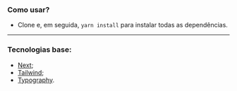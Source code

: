### Como usar? 
- Clone e, em seguida, `yarn install` para instalar todas as dependências.

-----------------------------------------------------------------------------------------------

### Tecnologias base:
- [Next](https://nextjs.org/);
- [Tailwind](https://tailwindcss.com/docs/installation);
- [Typography](https://utopia.fyi/type/calculator/?c=320,16,1.125,1800,20,1.25,6,3,&s=0.75|0.5|0.25,1.5|2|3|4|6,s-l).
